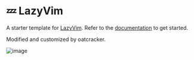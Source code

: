 # 💤 LazyVim

A starter template for [LazyVim](https://github.com/LazyVim/LazyVim).
Refer to the [documentation](https://lazyvim.github.io/installation) to get started.

Modified and customized by oatcracker.

![image](https://github.com/hopezh/oatLazyVim/assets/23435810/9dc7a487-0317-4e85-83ab-8a6460504e50)
